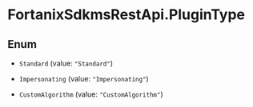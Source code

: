 # FortanixSdkmsRestApi.PluginType

## Enum


* `Standard` (value: `"Standard"`)

* `Impersonating` (value: `"Impersonating"`)

* `CustomAlgorithm` (value: `"CustomAlgorithm"`)


